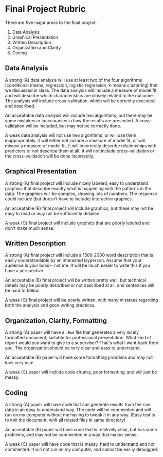# Final Project Rubric

There are five major areas to the final project:

1. Data Analysis
2. Graphical Presentation
3. Written Description
4. Organization and Clarity
5. Coding

## Data Analysis

A strong (A) data analysis will use at least two of the four algorithms (conditional means, regression, logistic regression, k-means clustering) that we discussed in class. The data analysis will include a measure of model fit and will describe which characteristics are closely related to the outcome. The analysis will include cross-validation, which will be correctly executed and described. 

An acceptable data analysis will include two algorithms, but there may be some mistakes or inaccuracies in how the results are presented. A cross-validation will be included, but may not be correctly done. 

A weak data analysis will not use two algorithms, or will use them inappropriately. It will either not include a measure of model fit, or will misuse a measure of model fit. It will incorrectly describe relationships with predictors or not describe them at all. It will not include cross-validation or the cross-validation will be done incorrectly. 

## Graphical Presentation

A strong (A) final project will include nicely labeled, easy to understand graphics that describe exactly what is happening with the patterns in the data. The graphics will be complex, showing lots of numbers. The response could include (but doesn't have to include) interactive graphics. 

An acceptable (B) final project will include graphics, but these may not be easy to read or may not be sufficiently detailed. 

A weak (C) final project will include graphics that are poorly labeled and don't make much sense. 

## Written Description

A strong (A) final project will include a 1500-2000 word description that is easily understandable by an interested layperson. Assume that your audience is your boss-- not me. It will be much easier to write this if you have a perspective. 

An acceptable (B) final project will be written pretty well, but technical details may be poorly described or not described at all, and sentences will be hard to follow. 

A weak (C) final project will be poorly written, with many mistakes regarding both the analysis and good writing practices. 

## Organization, Clarity, Formatting

A strong (A) paper will have a `.Rmd` file that generates a very nicely formatted document, suitable for professional presentation. What kind of report would you want to give to a supervisor? That's what I want back from you. The organization should be very clear and easy to understand. 

An acceptable (B) paper will have some formatting problems and may not look very nice. 

A weak (C) paper will include code chunks, poor formatting, and will just be messy. 

## Coding

A strong (A) paper will have code that can generate results from the raw data in an easy to understand way. The code will be commented and will run on my computer without me having to tweak it in any way. (Easy test is to knit the document, with all related files in same directory)

An acceptable (B) paper will have code that is relatively clear, but has some problems, and may not be commented in a way that makes sense.  

A weak (C) paper will have code that is messy, hard to understand and not commented. It will not run on my computer, and cannot be easily debugged. 

